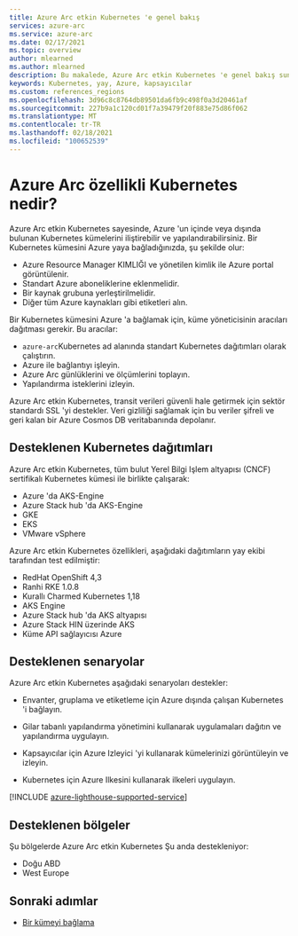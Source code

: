 ```yaml
---
title: Azure Arc etkin Kubernetes 'e genel bakış
services: azure-arc
ms.service: azure-arc
ms.date: 02/17/2021
ms.topic: overview
author: mlearned
ms.author: mlearned
description: Bu makalede, Azure Arc etkin Kubernetes 'e genel bakış sunulmaktadır.
keywords: Kubernetes, yay, Azure, kapsayıcılar
ms.custom: references_regions
ms.openlocfilehash: 3d96c8c8764db89501da6fb9c498f0a3d20461af
ms.sourcegitcommit: 227b9a1c120cd01f7a39479f20f883e75d86f062
ms.translationtype: MT
ms.contentlocale: tr-TR
ms.lasthandoff: 02/18/2021
ms.locfileid: "100652539"
---
```

# <a name="what-is-azure-arc-enabled-kubernetes"></a>Azure Arc özellikli Kubernetes nedir?

Azure Arc etkin Kubernetes sayesinde, Azure 'un içinde veya dışında bulunan Kubernetes kümelerini iliştirebilir ve yapılandırabilirsiniz. Bir Kubernetes kümesini Azure yaya bağladığınızda, şu şekilde olur:
* Azure Resource Manager KIMLIĞI ve yönetilen kimlik ile Azure portal görüntülenir. 
* Standart Azure aboneliklerine eklenmelidir.
* Bir kaynak grubuna yerleştirilmelidir.
* Diğer tüm Azure kaynakları gibi etiketleri alın. 

Bir Kubernetes kümesini Azure 'a bağlamak için, küme yöneticisinin aracıları dağıtması gerekir. Bu aracılar:
* `azure-arc`Kubernetes ad alanında standart Kubernetes dağıtımları olarak çalıştırın.
* Azure ile bağlantıyı işleyin.
* Azure Arc günlüklerini ve ölçümlerini toplayın.
* Yapılandırma isteklerini izleyin. 

Azure Arc etkin Kubernetes, transit verileri güvenli hale getirmek için sektör standardı SSL 'yi destekler. Veri gizliliği sağlamak için bu veriler şifreli ve geri kalan bir Azure Cosmos DB veritabanında depolanır.
 
## <a name="supported-kubernetes-distributions"></a>Desteklenen Kubernetes dağıtımları

Azure Arc etkin Kubernetes, tüm bulut Yerel Bilgi Işlem altyapısı (CNCF) sertifikalı Kubernetes kümesi ile birlikte çalışarak:
* Azure 'da AKS-Engine
* Azure Stack hub 'da AKS-Engine
* GKE
* EKS
* VMware vSphere

Azure Arc etkin Kubernetes özellikleri, aşağıdaki dağıtımların yay ekibi tarafından test edilmiştir:
* RedHat OpenShift 4,3
* Ranhi RKE 1.0.8
* Kurallı Charmed Kubernetes 1,18
* AKS Engine
* Azure Stack hub 'da AKS altyapısı
* Azure Stack HIN üzerinde AKS
* Küme API sağlayıcısı Azure

## <a name="supported-scenarios"></a>Desteklenen senaryolar 

Azure Arc etkin Kubernetes aşağıdaki senaryoları destekler: 

* Envanter, gruplama ve etiketleme için Azure dışında çalışan Kubernetes 'i bağlayın.

* Gilar tabanlı yapılandırma yönetimini kullanarak uygulamaları dağıtın ve yapılandırma uygulayın. 

* Kapsayıcılar için Azure Izleyici 'yi kullanarak kümelerinizi görüntüleyin ve izleyin. 

* Kubernetes için Azure Ilkesini kullanarak ilkeleri uygulayın. 

[!INCLUDE [azure-lighthouse-supported-service](../../../includes/azure-lighthouse-supported-service.md)]

## <a name="supported-regions"></a>Desteklenen bölgeler 

Şu bölgelerde Azure Arc etkin Kubernetes Şu anda destekleniyor: 

* Doğu ABD 
* West Europe

## <a name="next-steps"></a>Sonraki adımlar

* [Bir kümeyi bağlama](./connect-cluster.md)
